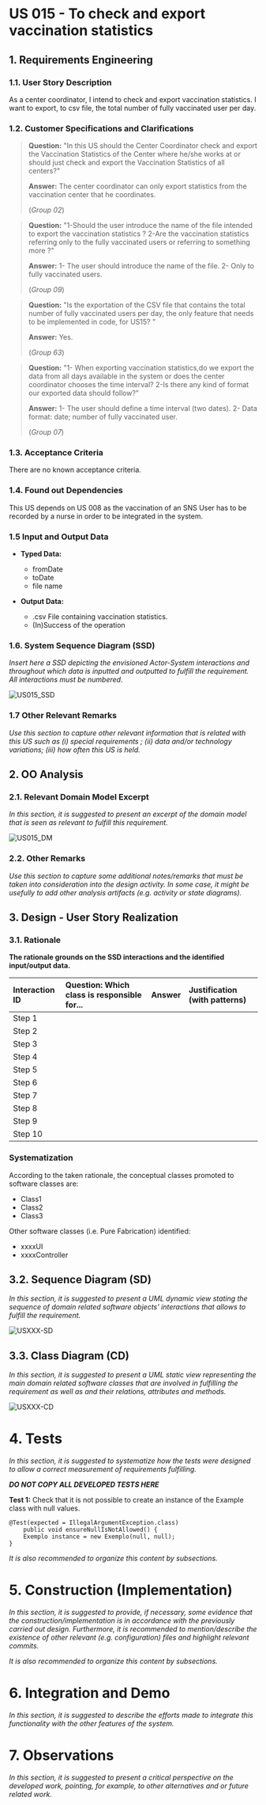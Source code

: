 # US 015 - To check and export vaccination statistics

## 1. Requirements Engineering

### 1.1. User Story Description

As a center coordinator, I intend to check and export vaccination statistics. I want to export, to csv file, the total number of fully vaccinated user per day.

### 1.2. Customer Specifications and Clarifications 

>**Question:** "In this US should the Center Coordinator check and export the Vaccination Statistics of the Center where he/she works at or should just check and export the Vaccination Statistics of all centers?"
>
>**Answer:** The center coordinator can only export statistics from the vaccination center that he coordinates.
> 
> (_Group 02_)

>**Question:** "1-Should the user introduce the name of the file intended to export the vaccination statistics ?
2-Are the vaccination statistics referring only to the fully vaccinated users or referring to something more ?"
>
>**Answer:**
1- The user should introduce the name of the file.
2- Only to fully vaccinated users.
> 
> (_Group 09_)

>**Question:** "Is the exportation of the CSV file that contains the total number of fully vaccinated users per day, the only feature that needs to be implemented in code, for US15? "
>
>**Answer:** Yes.
> 
> (_Group 63_)

>**Question:** "1- When exporting vaccination statistics,do we export the data from all days available in the system or does the center coordinator chooses the time interval? 2-Is there any kind of format our exported data should follow?"
>
>**Answer:** 1- The user should define a time interval (two dates).
2- Data format: date; number of fully vaccinated user. 
> 
> (_Group 07_)

 

### 1.3. Acceptance Criteria

There are no known acceptance criteria.

### 1.4. Found out Dependencies

This US depends on US 008 as the vaccination of an SNS User has to be recorded by a nurse in order to be integrated in the system.

### 1.5 Input and Output Data

- **Typed Data:**
  - fromDate
  - toDate
  - file name

- **Output Data:**
    - .csv File containing vaccination statistics.
    - (In)Success of the operation

### 1.6. System Sequence Diagram (SSD)

*Insert here a SSD depicting the envisioned Actor-System interactions and throughout which data is inputted and outputted to fulfill the requirement. All interactions must be numbered.*

![US015_SSD](US015_SSD.svg)


### 1.7 Other Relevant Remarks

*Use this section to capture other relevant information that is related with this US such as (i) special requirements ; (ii) data and/or technology variations; (iii) how often this US is held.* 


## 2. OO Analysis

### 2.1. Relevant Domain Model Excerpt 
*In this section, it is suggested to present an excerpt of the domain model that is seen as relevant to fulfill this requirement.* 

![US015_DM](US015_DM.svg)

### 2.2. Other Remarks

*Use this section to capture some additional notes/remarks that must be taken into consideration into the design activity. In some case, it might be usefully to add other analysis artifacts (e.g. activity or state diagrams).* 



## 3. Design - User Story Realization 

### 3.1. Rationale

**The rationale grounds on the SSD interactions and the identified input/output data.**

| Interaction ID | Question: Which class is responsible for... | Answer | Justification (with patterns) |
|:---------------|:--------------------------------------------|:-------|:------------------------------|
| Step 1  		     | 							                                     |        |                               |
| Step 2  		     | 							                                     |        |                               |
| Step 3  		     | 							                                     |        |                               |
| Step 4  		     | 							                                     |        |                               |
| Step 5  		     | 							                                     |        |                               |
| Step 6  		     | 							                                     |        |                               |              
| Step 7  		     | 							                                     |        |                               |
| Step 8  		     | 							                                     |        |                               |
| Step 9  		     | 							                                     |        |                               |
| Step 10  		 | 							                                     |        |                               |  


### Systematization ##

According to the taken rationale, the conceptual classes promoted to software classes are: 

 * Class1
 * Class2
 * Class3

Other software classes (i.e. Pure Fabrication) identified: 
 * xxxxUI  
 * xxxxController

## 3.2. Sequence Diagram (SD)

*In this section, it is suggested to present a UML dynamic view stating the sequence of domain related software objects' interactions that allows to fulfill the requirement.* 

![USXXX-SD](USXXX-SD.svg)

## 3.3. Class Diagram (CD)

*In this section, it is suggested to present a UML static view representing the main domain related software classes that are involved in fulfilling the requirement as well as and their relations, attributes and methods.*

![USXXX-CD](USXXX-CD.svg)

# 4. Tests 
*In this section, it is suggested to systematize how the tests were designed to allow a correct measurement of requirements fulfilling.* 

**_DO NOT COPY ALL DEVELOPED TESTS HERE_**

**Test 1:** Check that it is not possible to create an instance of the Example class with null values. 

	@Test(expected = IllegalArgumentException.class)
		public void ensureNullIsNotAllowed() {
		Exemplo instance = new Exemplo(null, null);
	}

*It is also recommended to organize this content by subsections.* 

# 5. Construction (Implementation)

*In this section, it is suggested to provide, if necessary, some evidence that the construction/implementation is in accordance with the previously carried out design. Furthermore, it is recommended to mention/describe the existence of other relevant (e.g. configuration) files and highlight relevant commits.*

*It is also recommended to organize this content by subsections.* 

# 6. Integration and Demo 

*In this section, it is suggested to describe the efforts made to integrate this functionality with the other features of the system.*


# 7. Observations

*In this section, it is suggested to present a critical perspective on the developed work, pointing, for example, to other alternatives and or future related work.*





